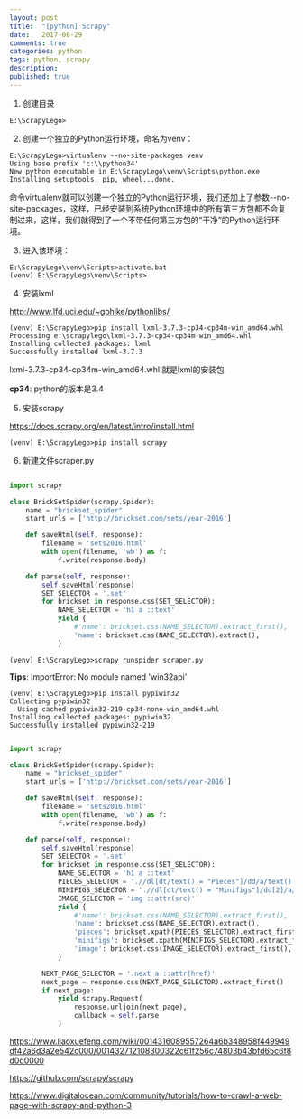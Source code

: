 ```yaml
---
layout: post
title:  "[python] Scrapy"
date:   2017-08-29
comments: true
categories: python
tags: python, scrapy
description:
published: true
---
```



1. 创建目录

```
E:\ScrapyLego>
```

2. 创建一个独立的Python运行环境，命名为venv：

```
E:\ScrapyLego>virtualenv --no-site-packages venv
Using base prefix 'c:\\python34'
New python executable in E:\ScrapyLego\venv\Scripts\python.exe
Installing setuptools, pip, wheel...done.
```

命令virtualenv就可以创建一个独立的Python运行环境，我们还加上了参数--no-site-packages，这样，已经安装到系统Python环境中的所有第三方包都不会复制过来，这样，我们就得到了一个不带任何第三方包的“干净”的Python运行环境。

3. 进入该环境：

```
E:\ScrapyLego\venv\Scripts>activate.bat
(venv) E:\ScrapyLego\venv\Scripts>
```


4. 安装lxml

<a href="http://www.lfd.uci.edu/~gohlke/pythonlibs/" target="_blank">http://www.lfd.uci.edu/~gohlke/pythonlibs/</a>

```
(venv) E:\ScrapyLego>pip install lxml-3.7.3-cp34-cp34m-win_amd64.whl
Processing e:\scrapylego\lxml-3.7.3-cp34-cp34m-win_amd64.whl
Installing collected packages: lxml
Successfully installed lxml-3.7.3
```

lxml-3.7.3-cp34-cp34m-win_amd64.whl 就是lxml的安装包

**cp34**: python的版本是3.4


5. 安装scrapy

<a href="https://docs.scrapy.org/en/latest/intro/install.html" target="_blank">https://docs.scrapy.org/en/latest/intro/install.html</a>

```
(venv) E:\ScrapyLego>pip install scrapy
```

6. 新建文件scraper.py 

```python

import scrapy

class BrickSetSpider(scrapy.Spider):
    name = "brickset_spider"
    start_urls = ['http://brickset.com/sets/year-2016']

    def saveHtml(self, response):
        filename = 'sets2016.html'
        with open(filename, 'wb') as f:
            f.write(response.body)

    def parse(self, response):
        self.saveHtml(response)
        SET_SELECTOR = '.set'
        for brickset in response.css(SET_SELECTOR):
            NAME_SELECTOR = 'h1 a ::text'
            yield {
                #'name': brickset.css(NAME_SELECTOR).extract_first(),
                'name': brickset.css(NAME_SELECTOR).extract(),
            }
```


```
(venv) E:\ScrapyLego>scrapy runspider scraper.py
```


**Tips**: ImportError: No module named 'win32api'

```
(venv) E:\ScrapyLego>pip install pypiwin32
Collecting pypiwin32
  Using cached pypiwin32-219-cp34-none-win_amd64.whl
Installing collected packages: pypiwin32
Successfully installed pypiwin32-219
```


```python

import scrapy

class BrickSetSpider(scrapy.Spider):
    name = "brickset_spider"
    start_urls = ['http://brickset.com/sets/year-2016']

    def saveHtml(self, response):
        filename = 'sets2016.html'
        with open(filename, 'wb') as f:
            f.write(response.body)

    def parse(self, response):
        self.saveHtml(response)
        SET_SELECTOR = '.set'
        for brickset in response.css(SET_SELECTOR):
            NAME_SELECTOR = 'h1 a ::text'
            PIECES_SELECTOR = './/dl[dt/text() = "Pieces"]/dd/a/text()'
            MINIFIGS_SELECTOR = './/dl[dt/text() = "Minifigs"]/dd[2]/a/text()'
            IMAGE_SELECTOR = 'img ::attr(src)'
            yield {
                #'name': brickset.css(NAME_SELECTOR).extract_first(),
                'name': brickset.css(NAME_SELECTOR).extract(),
                'pieces': brickset.xpath(PIECES_SELECTOR).extract_first(),
                'minifigs': brickset.xpath(MINIFIGS_SELECTOR).extract_first(),
                'image': brickset.css(IMAGE_SELECTOR).extract_first(),
            }

        NEXT_PAGE_SELECTOR = '.next a ::attr(href)'
        next_page = response.css(NEXT_PAGE_SELECTOR).extract_first()
        if next_page:
            yield scrapy.Request(
                response.urljoin(next_page),
                callback = self.parse
            )

```



<a href="https://www.liaoxuefeng.com/wiki/0014316089557264a6b348958f449949df42a6d3a2e542c000/001432712108300322c61f256c74803b43bfd65c6f8d0d0000" target="_blank">https://www.liaoxuefeng.com/wiki/0014316089557264a6b348958f449949df42a6d3a2e542c000/001432712108300322c61f256c74803b43bfd65c6f8d0d0000</a>


<a href="https://github.com/scrapy/scrapy" target="_blank">https://github.com/scrapy/scrapy</a>


<a href="https://www.digitalocean.com/community/tutorials/how-to-crawl-a-web-page-with-scrapy-and-python-3" target="_blank">https://www.digitalocean.com/community/tutorials/how-to-crawl-a-web-page-with-scrapy-and-python-3</a>


